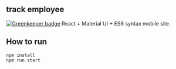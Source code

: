 ## track employee

[![Greenkeeper badge](https://badges.greenkeeper.io/j138/react-boilerplate.svg)](https://greenkeeper.io/)
React + Material UI + ES6 syntax mobile site.

## How to run

```
npm install
npm run start
```
